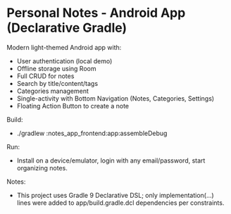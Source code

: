 # Personal Notes - Android App (Declarative Gradle)

Modern light-themed Android app with:
- User authentication (local demo)
- Offline storage using Room
- Full CRUD for notes
- Search by title/content/tags
- Categories management
- Single-activity with Bottom Navigation (Notes, Categories, Settings)
- Floating Action Button to create a note

Build:
- ./gradlew :notes_app_frontend:app:assembleDebug

Run:
- Install on a device/emulator, login with any email/password, start organizing notes.

Notes:
- This project uses Gradle 9 Declarative DSL; only implementation(...) lines were added to app/build.gradle.dcl dependencies per constraints.
